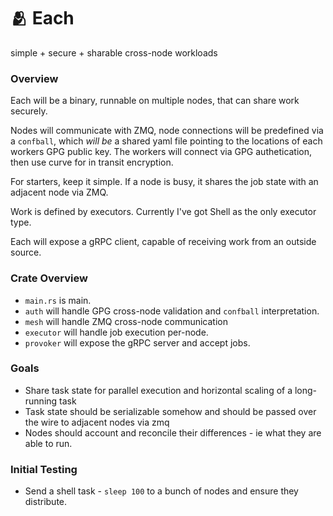 # 🫂 Each 

simple + secure + sharable cross-node workloads

### Overview

Each will be a binary, runnable on multiple nodes, that can share work securely.

Nodes will communicate with ZMQ, node connections will be predefined via a `confball`, which _will be_ a shared yaml file pointing to the locations of each workers GPG public key. The workers will connect via GPG authetication, then use curve for in transit encryption. 

For starters, keep it simple. If a node is busy, it shares the job state with an adjacent node via ZMQ.

Work is defined by executors. Currently I've got Shell as the only executor type.

Each will expose a gRPC client, capable of receiving work from an outside source.

### Crate Overview

 - `main.rs` is main.
 - `auth` will handle GPG cross-node validation and `confball` interpretation.
 - `mesh` will handle ZMQ cross-node communication
 - `executor` will handle job execution per-node. 
 - `provoker` will expose the gRPC server and accept jobs.

### Goals

 - Share task state for parallel execution and horizontal scaling of a long-running task
 - Task state should be serializable somehow and should be passed over the wire to adjacent nodes via zmq
 - Nodes should account and reconcile their differences - ie what they are able to run.

### Initial Testing

 - Send a shell task - `sleep 100` to a bunch of nodes and ensure they distribute.